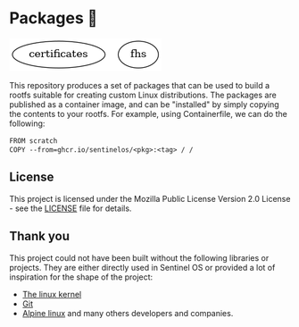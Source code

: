# Packages 👋

![Dependency Diagram](deps.png)

This repository produces a set of packages that can be used to build a rootfs suitable for creating custom Linux distributions.
The packages are published as a container image, and can be "installed" by simply copying the contents to your rootfs.
For example, using Containerfile, we can do the following:

```docker
FROM scratch
COPY --from=ghcr.io/sentinelos/<pkg>:<tag> / /
```


## License

This project is licensed under the Mozilla Public License Version 2.0 License - see the [LICENSE](LICENSE) file for details.

## Thank you

This project could not have been built without the following libraries or projects. They are either directly used in Sentinel OS or provided a lot of inspiration for the shape of the project:

- [The linux kernel](https://www.kernel.org/)
- [Git](https://git-scm.com/)
- [Alpine linux](https://www.alpinelinux.org/) and many others developers and companies.
